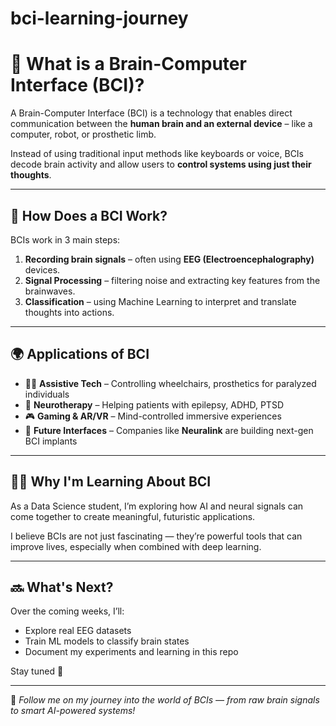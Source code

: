 # bci-learning-journey
# 🧠 What is a Brain-Computer Interface (BCI)?

A Brain-Computer Interface (BCI) is a technology that enables direct communication between the **human brain and an external device** – like a computer, robot, or prosthetic limb.

Instead of using traditional input methods like keyboards or voice, BCIs decode brain activity and allow users to **control systems using just their thoughts**.

---

## 🧬 How Does a BCI Work?

BCIs work in 3 main steps:

1. **Recording brain signals** – often using **EEG (Electroencephalography)** devices.
2. **Signal Processing** – filtering noise and extracting key features from the brainwaves.
3. **Classification** – using Machine Learning to interpret and translate thoughts into actions.

---

## 🌍 Applications of BCI

- 🧑‍🦽 **Assistive Tech** – Controlling wheelchairs, prosthetics for paralyzed individuals  
- 🧠 **Neurotherapy** – Helping patients with epilepsy, ADHD, PTSD  
- 🎮 **Gaming & AR/VR** – Mind-controlled immersive experiences  
- 🚀 **Future Interfaces** – Companies like **Neuralink** are building next-gen BCI implants

---

## 👩‍💻 Why I'm Learning About BCI

As a Data Science student, I’m exploring how AI and neural signals can come together to create meaningful, futuristic applications.

I believe BCIs are not just fascinating — they’re powerful tools that can improve lives, especially when combined with deep learning.

---

## 🔜 What's Next?

Over the coming weeks, I’ll:
- Explore real EEG datasets
- Train ML models to classify brain states
- Document my experiments and learning in this repo

Stay tuned 🚀

---

📌 *Follow me on my journey into the world of BCIs — from raw brain signals to smart AI-powered systems!*
